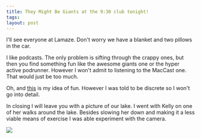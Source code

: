```yaml
---
title: They Might Be Giants at the 9:30 club tonight!
tags: 
layout: post
---
```

I'll see everyone at Lamaze.  Don't worry we have a blanket and two pillows in the car.



I like podcasts.  The only problem is sifting through the crappy ones, but then you find something fun like the awesome giants one or the hyper active podrunner.  However I won't admit to listening to the MacCast one.  That would just be too much.



Oh, and <a href=" http://www.redbullflugtagusa.com/">this</a> is my idea of fun.  However I was told to be discrete so I won't go into detail.



In closing I will leave you with a picture of our lake.  I went with Kelly on one of her walks around the lake.  Besides slowing her down and making it a less viable means of exercise I was able experiment with the camera.  





<img src="http://fuzzymonk.com/photos/good/image/595/LakeBraddockClouds.jpg" class="picture">
